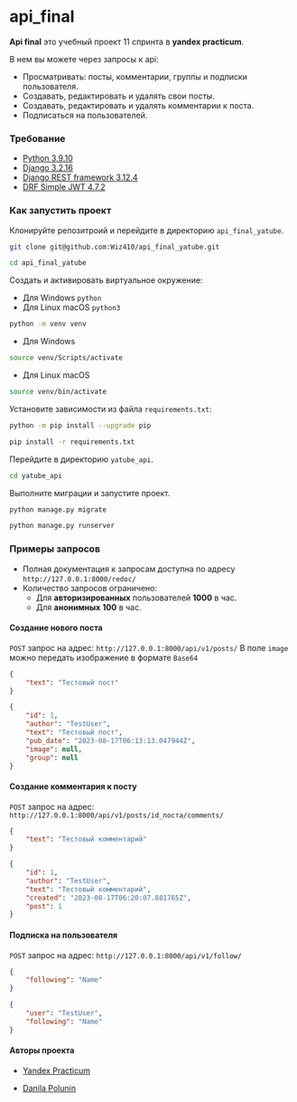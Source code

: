 # api_final
**Api final** это учебный проект 11 спринта в **yandex practicum**.

В нем вы можете через запросы к api:
- Просматривать: посты, комментарии, группы и подписки пользователя.
- Создавать, редактировать и удалять свои посты.
- Создавать, редактировать и удалять комментарии к поста.
- Подписаться на пользователей.

### Требование

- [Python 3.9.10](https://docs.python.org/release/3.9.10/)
- [Django 3.2.16](https://docs.djangoproject.com/en/3.2/)
- [Django REST framework 3.12.4](https://github.com/ilyachch/django-rest-framework-rusdoc/tree/master)
- [DRF Simple JWT 4.7.2](https://django-rest-framework-simplejwt.readthedocs.io/en/latest/index.html)

### Как запустить проект

Клонируйте репозитроий и перейдите в директорию `api_final_yatube`.

```bash
git clone git@github.com:Wiz410/api_final_yatube.git
```

```bash
cd api_final_yatube
```

Cоздать и активировать виртуальное окружение:

- Для Windows `python`
- Для Linux macOS `python3`

```bash
python -m venv venv
```

- Для Windows

```bash
source venv/Scripts/activate
```

- Для Linux macOS

```bash
source venv/bin/activate
```

Установите зависимости из файла `requirements.txt`:

```bash
python -m pip install --upgrade pip
```

```bash
pip install -r requirements.txt
```

Перейдите в директорию `yatube_api`.

```bash
cd yatube_api
```

Выполните миграции и запустите проект.

```bash
python manage.py migrate
```

```bash
python manage.py runserver
```

### Примеры запросов

- Полная документация к запросам доступна по адресу `http://127.0.0.1:8000/redoc/`
- Количество запросов ограничено:
    - Для **авторизированных** пользователей **1000** в час.
    - Для **анонимных** **100** в час.

#### Создание нового поста
`POST` запрос на адрес: `http://127.0.0.1:8000/api/v1/posts/`
В поле `image` можно передать изображение в формате `Base64`
```json
{
    "text": "Тестовый пост"
}
```

```json
{
    "id": 1,
    "author": "TestUser",
    "text": "Тестовый пост",
    "pub_date": "2023-08-17T06:13:13.047944Z",
    "image": null,
    "group": null
}
```

#### Создание комментария к посту
`POST` запрос на адрес: `http://127.0.0.1:8000/api/v1/posts/id_поста/comments/`

```json
{
    "text": "Тестовый комментарий"
}
```

```json
{
    "id": 1,
    "author": "TestUser",
    "text": "Тестовый комментарий",
    "created": "2023-08-17T06:20:07.881765Z",
    "post": 1
}
```
#### Подписка на пользователя
`POST` запрос на адрес: `http://127.0.0.1:8000/api/v1/follow/`

```json
{
    "following": "Name"
}
```

```json
{
    "user": "TestUser",
    "following": "Name"
}
```

#### Авторы проекта

- [Yandex Practicum](https://github.com/yandex-praktikum)

- [Danila Polunin](https://github.com/Wiz410)